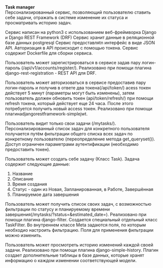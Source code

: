 <strong>Task manager</strong><br>
Персонализированный сервиc, позволяющий пользователю ставить себе задачи, отражать в системе изменение их статуса и просматривать историю задач.

Сервис написан на python3 с использованием веб-фреймворка Django и Django REST Framework (DRF)
Сервис хранит данные в реляционной базе данных postgresql
Сервис предоставляtn интерфейс в виде JSON API.
Авторизация в API происходит с помощью токена. 
Cервис содержит Dockerfile для сборки сервиса.

Пользователь может зарегистрироваться в сервисе задав пару логин-пароль (/api/v1/accounts/register/). Реализовано при помощи плагина 
django-rest-registration - REST API для DRF.

Пользователь может авторизоваться в сервисе предоставив пару логин-пароль и получив в ответе два токена(/api/token/)
acess токен действует 5 минут (параметры могут быть изменены), затем пользователь должен обновить токен (api/token/refresh/) при помощи refresh токена, который действует еще 24 часа. После этого потребуется получить новый access токен. Реализовано при помощи плагинаdjangorestframework-simplejwt.

Пользователь видит только свои задачи (/mytasks/). Персонализированный список задач для конкретного пользователя получается путём фильтрации общего списка всех задач по конкретному пользователю (переопределение метода get_queryset()). Доступ ограничен параметрами аутентификации (необходимо предоставить токен).

Пользователь может создать себе задачу (Класс Task). Задача содержит следующие данные:
1.	 Название
2.	 Описание
3.	 Время создания
4.	 Статус - один из Новая, Запланированная, в Работе, Завершённая
5.	 Планируемое дата завершения

Пользователь может получить список своих задач, с возможностью фильтрации по статусу и планируемому времени завершения(/mytasks/?status=&estimated_date=). Реализовано при помощи плагина django-filter. Создается специальный отдельный класс TaskFilter. Во внутреннем классе Meta задаются поля, по которым необходио настроить фильтрацию. Поля для применения фильтрации можно изменить.

Пользователь может просмотреть историю изменений каждой своей задачи. Реализовано при помощи плагина django-simple-history. Плагин создает дополнительные таблицы в базе данных, которые хранят информацию о каждом изменении соответствующей модели.
